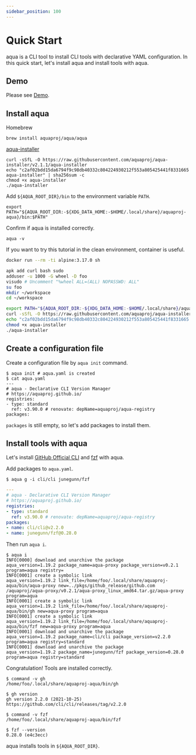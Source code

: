 ```yaml
---
sidebar_position: 100
---
```


# Quick Start

aqua is a CLI tool to install CLI tools with declarative YAML configuration.
In this quick start, let's install aqua and install tools with aqua.

## Demo

Please see [Demo](https://asciinema.org/a/498262?autoplay=1).

## Install aqua

Homebrew

```console
brew install aquaproj/aqua/aqua
```

[aqua-installer](https://github.com/aquaproj/aqua-installer)

```console
curl -sSfL -O https://raw.githubusercontent.com/aquaproj/aqua-installer/v2.1.1/aqua-installer
echo "c2af02bdd15da6794f9c98db40332c804224930212f553a805425441f8331665  aqua-installer" | sha256sum -c
chmod +x aqua-installer
./aqua-installer
```

Add `${AQUA_ROOT_DIR}/bin` to the environment variable `PATH`.

```console
export PATH="${AQUA_ROOT_DIR:-${XDG_DATA_HOME:-$HOME/.local/share}/aquaproj-aqua}/bin:$PATH"
```

Confirm if aqua is installed correctly.

```console
aqua -v
```

If you want to try this tutorial in the clean environment, container is useful.

```sh
docker run --rm -ti alpine:3.17.0 sh
```

```sh
apk add curl bash sudo
adduser -u 1000 -G wheel -D foo
visudo # Uncomment "%wheel ALL=(ALL) NOPASSWD: ALL"
su foo
mkdir ~/workspace
cd ~/workspace

export PATH="${AQUA_ROOT_DIR:-${XDG_DATA_HOME:-$HOME/.local/share}/aquaproj-aqua}/bin:$PATH"
curl -sSfL -O https://raw.githubusercontent.com/aquaproj/aqua-installer/v2.1.1/aqua-installer
echo "c2af02bdd15da6794f9c98db40332c804224930212f553a805425441f8331665  aqua-installer" | sha256sum -c
chmod +x aqua-installer
./aqua-installer
```

## Create a configuration file

Create a configuration file by `aqua init` command.

```console
$ aqua init # aqua.yaml is created
$ cat aqua.yaml
---
# aqua - Declarative CLI Version Manager
# https://aquaproj.github.io/
registries:
- type: standard
  ref: v3.90.0 # renovate: depName=aquaproj/aqua-registry
packages:
```

`packages` is still empty, so let's add packages to install them.

## Install tools with aqua

Let's install [GitHub Official CLI](https://cli.github.com/) and [fzf](https://github.com/junegunn/fzf) with aqua.

Add packages to `aqua.yaml`.

```console
$ aqua g -i cli/cli junegunn/fzf
```

```yaml
---
# aqua - Declarative CLI Version Manager
# https://aquaproj.github.io/
registries:
- type: standard
  ref: v3.90.0 # renovate: depName=aquaproj/aqua-registry
packages:
- name: cli/cli@v2.2.0
- name: junegunn/fzf@0.28.0
```

Then run `aqua i`.

```console
$ aqua i 
INFO[0000] download and unarchive the package            aqua_version=1.19.2 package_name=aqua-proxy package_version=v0.2.1 program=aqua registry=
INFO[0001] create a symbolic link                        aqua_version=1.19.2 link_file=/home/foo/.local/share/aquaproj-aqua/bin/aqua-proxy new=../pkgs/github_release/github.com
/aquaproj/aqua-proxy/v0.2.1/aqua-proxy_linux_amd64.tar.gz/aqua-proxy program=aqua
INFO[0001] create a symbolic link                        aqua_version=1.19.2 link_file=/home/foo/.local/share/aquaproj-aqua/bin/gh new=aqua-proxy program=aqua
INFO[0001] create a symbolic link                        aqua_version=1.19.2 link_file=/home/foo/.local/share/aquaproj-aqua/bin/fzf new=aqua-proxy program=aqua
INFO[0001] download and unarchive the package            aqua_version=1.19.2 package_name=cli/cli package_version=v2.2.0 program=aqua registry=standard
INFO[0001] download and unarchive the package            aqua_version=1.19.2 package_name=junegunn/fzf package_version=0.28.0 program=aqua registry=standard
```

Congratulation! Tools are installed correctly.

```console
$ command -v gh
/home/foo/.local/share/aquaproj-aqua/bin/gh

$ gh version
gh version 2.2.0 (2021-10-25)
https://github.com/cli/cli/releases/tag/v2.2.0

$ command -v fzf
/home/foo/.local/share/aquaproj-aqua/bin/fzf

$ fzf --version
0.28.0 (e4c3ecc)
```

aqua installs tools in `${AQUA_ROOT_DIR}`.
